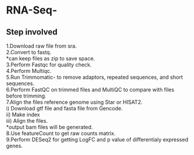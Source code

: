 # RNA-Seq-

## Step involved 

1.Download raw file from sra.   
2.Convert to fastq.   
 *can keep files as zip to save space.   
3.Perform Fastqc for quality check.   
4.Perform Multiqc.   
5.Run Trimmomatic- to remove adaptors, repeated sequences, and short sequences.   
6.Perform FastQC on trimmed files and  MultiQC to compare with files before trimming.    
7.Align the files reference genome using Star or HISAT2.   
  i) Download gtf file and fasta file from Gencode.   
  ii) Make index     
  iii) Align the files.  
  *output bam files will be generated.   
8.Use featureCount to get raw counts matrix.   
9.Perform DESeq2 for getting LogFC and p value of differentialy expressed genes.    
